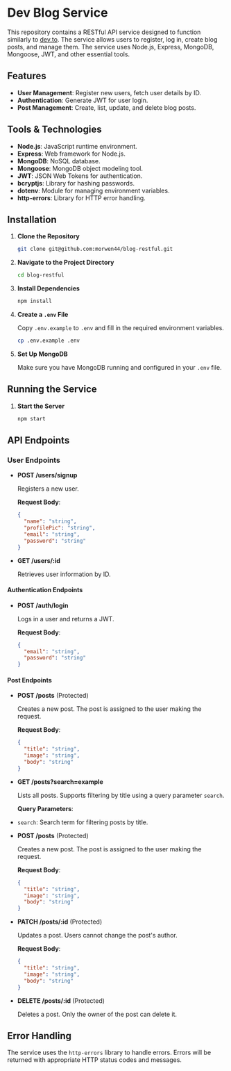 # Dev Blog Service

This repository contains a RESTful API service designed to function similarly to [dev.to](http://dev.to). The service allows users to register, log in, create blog posts, and manage them. The service uses Node.js, Express, MongoDB, Mongoose, JWT, and other essential tools.

## Features

- **User Management**: Register new users, fetch user details by ID.
- **Authentication**: Generate JWT for user login.
- **Post Management**: Create, list, update, and delete blog posts.

## Tools & Technologies

- **Node.js**: JavaScript runtime environment.
- **Express**: Web framework for Node.js.
- **MongoDB**: NoSQL database.
- **Mongoose**: MongoDB object modeling tool.
- **JWT**: JSON Web Tokens for authentication.
- **bcryptjs**: Library for hashing passwords.
- **dotenv**: Module for managing environment variables.
- **http-errors**: Library for HTTP error handling.

## Installation

1. **Clone the Repository**

    ```bash
    git clone git@github.com:morwen44/blog-restful.git
    ```
  

2. **Navigate to the Project Directory**

    ```bash
    cd blog-restful
    ```

3. **Install Dependencies**

    ```bash
    npm install
    ```

4. **Create a `.env` File**

    Copy `.env.example` to `.env` and fill in the required environment variables.

    ```bash
    cp .env.example .env
    ```

5. **Set Up MongoDB**

    Make sure you have MongoDB running and configured in your `.env` file.

## Running the Service

1. **Start the Server**

    ```bash
    npm start
    ```

## API Endpoints

### User Endpoints

- **POST /users/signup**
  
  Registers a new user.
  
  **Request Body**:
  ```json
  {
    "name": "string",
    "profilePic": "string",
    "email": "string",
    "password": "string"
  }
    ```  


- **GET /users/:id**

  Retrieves user information by ID.

#### Authentication Endpoints

- **POST /auth/login**

  Logs in a user and returns a JWT.

  **Request Body**:
  ```json
  {
    "email": "string",
    "password": "string"
  }
  ```

  
#### Post Endpoints

- **POST /posts** (Protected)

  Creates a new post. The post is assigned to the user making the request.

  **Request Body**:
  ```json
  {
    "title": "string",
    "image": "string",
    "body": "string"
  }
  ```

 - **GET /posts?search=example**

    Lists all posts. Supports filtering by title using a query parameter `search`.

     **Query Parameters**:
  - `search`: Search term for filtering posts by title.

- **POST /posts** (Protected)

  Creates a new post. The post is assigned to the user making the request.

  **Request Body**:
  ```json
  {
    "title": "string",
    "image": "string",
    "body": "string"
  }
  ```
- **PATCH /posts/:id** (Protected)

  Updates a post. Users cannot change the post's author.

  **Request Body**:
  ```json
  {
    "title": "string",
    "image": "string",
    "body": "string"
  }
  ```
- **DELETE /posts/:id** (Protected)

  Deletes a post. Only the owner of the post can delete it.

## Error Handling

The service uses the `http-errors` library to handle errors. Errors will be returned with appropriate HTTP status codes and messages.


